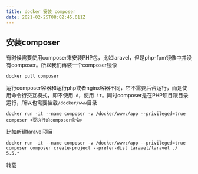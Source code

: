 ```yaml
---
title: docker 安装 composer
date: 2021-02-25T08:02:45.611Z
---
```

<!--StartFragment-->

## 安装composer

有时候需要使用composer来安装PHP包，比如laravel，但是php-fpm镜像中并没有composer。所以我们再装一个composer镜像

```
docker pull composer
```

运行composer容器和运行php或者nginx容器不同，它不需要后台运行，而是使用命令行交互模式，即不使用`-d`，使用`-it`。同时composer是在PHP项目跟目录运行，所以也需要挂载`/docker/www`目录

```
docker run -it --name composer -v /docker/www:/app --privileged=true composer <要执行的composer命令>
```

比如新建laravel项目

```
docker run -it --name composer -v /docker/www:/app --privileged=true composer composer create-project --prefer-dist laravel/laravel ./ 5.5.*
```

转载

<!--EndFragment-->